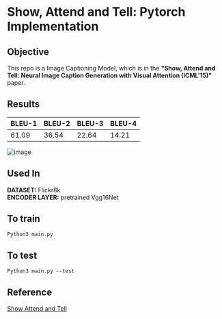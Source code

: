 # Show, Attend and Tell: Pytorch Implementation
## Objective
This repo is a Image Captioning Model, which is in the **"Show, Attend and Tell: Neural Image Caption Generation with Visual Attention (ICML'15)"** paper.
## Results
| BLEU-1 | BLEU-2 | BLEU-3 | BLEU-4 |
| ------ | ------ | ------ | ------ |
| 61.09  | 36.54  | 22.64  | 14.21  |

![image](https://user-images.githubusercontent.com/37788686/88451050-bf658200-ce8e-11ea-8875-5d6f5a46b104.png)
## Used In
**DATASET:** Flickr8k  
**ENCODER LAYER:** pretrained Vgg16Net

## To train
`Python3 main.py`

## To test
`Python3 main.py --test`

## Reference
[Show Attend and Tell](https://arxiv.org/pdf/1502.03044.pdf)
